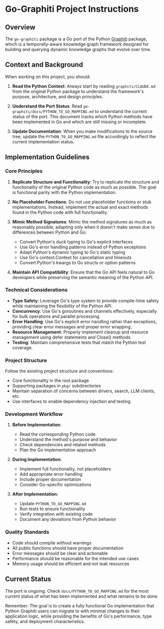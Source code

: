 # Go-Graphiti Project Instructions

## Overview

The `go-graphiti` package is a Go port of the Python [Graphiti](https://github.com/getzep/graphiti) package, which is a temporally-aware knowledge graph framework designed for building and querying dynamic knowledge graphs that evolve over time.

## Context and Background

When working on this project, you should:

1. **Read the Python Context**: Always start by reading `graphiti/CLAUDE.md` from the original Python package to understand the framework's purpose, architecture, and design principles.

2. **Understand the Port Status**: Read `go-graphiti/docs/PYTHON_TO_GO_MAPPING.md` to understand the current status of the port. This document tracks which Python methods have been implemented in Go and which are still missing or incomplete.

3. **Update Documentation**: When you make modifications to the source tree, update the `PYTHON_TO_GO_MAPPING.md` file accordingly to reflect the current implementation status.

## Implementation Guidelines

### Core Principles

1. **Replicate Structure and Functionality**: Try to replicate the structure and functionality of the original Python code as much as possible. The goal is functional parity with the Python implementation.

2. **No Placeholder Functions**: Do not use placeholder functions or stub implementations. Instead, implement the actual and exact methods found in the Python code with full functionality.

3. **Mimic Method Signatures**: Mimic the method signatures as much as reasonably possible, adapting only when it doesn't make sense due to differences between Python and Go:
   - Convert Python's duck typing to Go's explicit interfaces
   - Use Go's error handling patterns instead of Python exceptions
   - Adapt Python's dynamic typing to Go's static typing
   - Use Go's context.Context for cancellation and timeouts
   - Convert Python's kwargs to Go structs or option patterns

4. **Maintain API Compatibility**: Ensure that the Go API feels natural to Go developers while preserving the semantic meaning of the Python API.

### Technical Considerations

- **Type Safety**: Leverage Go's type system to provide compile-time safety while maintaining the flexibility of the Python API.
- **Concurrency**: Use Go's goroutines and channels effectively, especially for bulk operations and parallel processing.
- **Error Handling**: Use Go's explicit error handling rather than exceptions, providing clear error messages and proper error wrapping.
- **Resource Management**: Properly implement cleanup and resource management using defer statements and Close() methods.
- **Testing**: Maintain comprehensive tests that match the Python test coverage.

### Project Structure

Follow the existing project structure and conventions:
- Core functionality in the root package
- Supporting packages in `pkg/` subdirectories
- Maintain separation of concerns between drivers, search, LLM clients, etc.
- Use interfaces to enable dependency injection and testing

### Development Workflow

1. **Before Implementation**:
   - Read the corresponding Python code
   - Understand the method's purpose and behavior
   - Check dependencies and related methods
   - Plan the Go implementation approach

2. **During Implementation**:
   - Implement full functionality, not placeholders
   - Add appropriate error handling
   - Include proper documentation
   - Consider Go-specific optimizations

3. **After Implementation**:
   - Update `PYTHON_TO_GO_MAPPING.md`
   - Run tests to ensure functionality
   - Verify integration with existing code
   - Document any deviations from Python behavior

### Quality Standards

- Code should compile without warnings
- All public functions should have proper documentation
- Error messages should be clear and actionable
- Performance should be reasonable for the intended use cases
- Memory usage should be efficient and not leak resources

## Current Status

The port is ongoing. Check `docs/PYTHON_TO_GO_MAPPING.md` for the most current status of what has been implemented and what remains to be done.

Remember: The goal is to create a fully functional Go implementation that Python Graphiti users can migrate to with minimal changes to their application logic, while providing the benefits of Go's performance, type safety, and deployment characteristics.